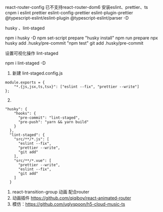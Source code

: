 react-router-config 已不支持react-router-dom6
安装eslint、prettier、ts
cnpm i eslint prettier eslint-config-prettier eslint-plugin-prettier @typescript-eslint/eslint-plugin @typescript-eslint/parser -D

husky 、lint-staged

npm i husky -D
npm set-script prepare "husky install"
npm run prepare
npx husky add .husky/pre-commit "npm test"
git add .husky/pre-commit

设置可视化操作 lint-staged

npm i lint-staged -D

1. 新建 lint-staged.config.js
```
module.exports = {
	"*.{js,jsx,ts,tsx}": ["eslint --fix", "prettier --write"]
};

```
2. 
```
"husky": {
    "hooks": {
      "pre-commit": "lint-staged",
      "pre-push": "yarn && yarn build"
    }
  },
  "lint-staged": {
    "src/**/*.js": [
      "eslint --fix",
      "prettier --write",
      "git add"
    ],
    "src/**/*.vue": [
      "prettier --write",
      "eslint --fix",
      "git add"
    ]
  }
```
1. react-transition-group 动画 配合router
2. 动画插件 https://github.com/qiqiboy/react-animated-router
3. 模仿：https://github.com/uglyspoon/h5-cloud-music-ts